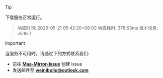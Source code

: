 > [!TIP]
下载服务正常运行。


> 响应时间: 2025-05-21 05:42:20+08:00
> 响应耗时: 378.63ms
> 版本信息: v5.16.7

> [!IMPORTANT]
> 当服务不可用时，请通过下列方式联系我们: 
> - 前往 **[Maa-Mirror-Issue](https://github.com/MaaMirror/Maa-Mirror-Issue/issues)** 创建 issue
> - 发送邮件至 **<a href="mailto:weinibuliu@outlook.com">weinibuliu@outlook.com</a>**